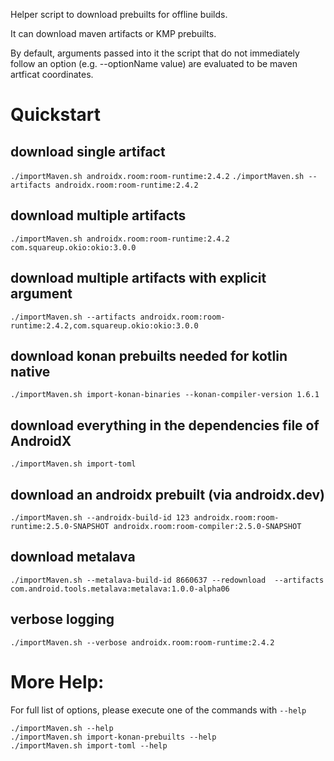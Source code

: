 Helper script to download prebuilts for offline builds.

It can download maven artifacts or KMP prebuilts.

By default, arguments passed into it the script that do not immediately
follow an option (e.g. --optionName value) are evaluated to be maven
artficat coordinates.

# Quickstart

## download single artifact
`./importMaven.sh androidx.room:room-runtime:2.4.2`
`./importMaven.sh --artifacts androidx.room:room-runtime:2.4.2`

## download multiple artifacts
`./importMaven.sh androidx.room:room-runtime:2.4.2 com.squareup.okio:okio:3.0.0`

## download multiple artifacts with explicit argument
`./importMaven.sh --artifacts androidx.room:room-runtime:2.4.2,com.squareup.okio:okio:3.0.0`

## download konan prebuilts needed for kotlin native
`./importMaven.sh import-konan-binaries --konan-compiler-version 1.6.1`

## download everything in the dependencies file of AndroidX
`./importMaven.sh import-toml`

## download an androidx prebuilt (via androidx.dev)
`./importMaven.sh --androidx-build-id 123 androidx.room:room-runtime:2.5.0-SNAPSHOT androidx.room:room-compiler:2.5.0-SNAPSHOT`

## download metalava
`./importMaven.sh --metalava-build-id 8660637 --redownload  --artifacts com.android.tools.metalava:metalava:1.0.0-alpha06`

## verbose logging
`./importMaven.sh --verbose androidx.room:room-runtime:2.4.2`

# More Help:

For full list of options, please execute one of the commands with `--help`
```
./importMaven.sh --help
./importMaven.sh import-konan-prebuilts --help
./importMaven.sh import-toml --help
```
